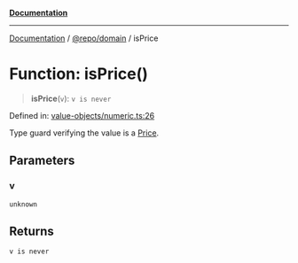 [**Documentation**](../../../README.md)

***

[Documentation](../../../README.md) / [@repo/domain](../README.md) / isPrice

# Function: isPrice()

> **isPrice**(`v`): `v is never`

Defined in: [value-objects/numeric.ts:26](https://github.com/o3osatoshi/experiment/blob/67ff251451cab829206391b718d971ec20ce4dfb/packages/domain/src/value-objects/numeric.ts#L26)

Type guard verifying the value is a [Price](../type-aliases/Price.md).

## Parameters

### v

`unknown`

## Returns

`v is never`
